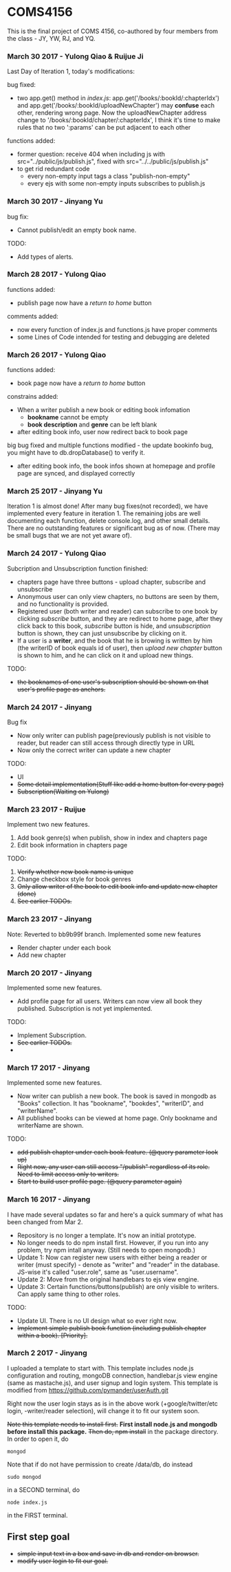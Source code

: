 # COMS4156
This is the final project of COMS 4156, co-authored by four members from the class - JY, YW, RJ, and YQ.

### March 30 2017 - Yulong Qiao & Ruijue Ji
Last Day of Iteration 1, today's modifications:

bug fixed:
- two app.get() method in *index.js*: app.get('/books/:bookId/:chapterIdx') and app.get('/books/:bookId/uploadNewChapter') may **confuse** each other, rendering wrong page.
Now the uploadNewChapter address change to '/books/:bookId/chapter/:chapterIdx', I think it's time to make rules that no two ':params' can be put adjacent to each other

functions added:
- former question: receive 404 when including js with src="../public/js/publish.js", fixed with src="../../public/js/publish.js"
- to get rid redundant code
  - every non-empty input tags a class "publish-non-empty" 
  - every ejs with some non-empty inputs subscribes to publish.js 

### March 30 2017 - Jinyang Yu
bug fix:
- Cannot publish/edit an empty book name.

TODO:
- Add types of alerts.

### March 28 2017 - Yulong Qiao
functions added:
- publish page now have a *return to home* button

comments added:
- now every function of index.js and functions.js have proper comments
- some Lines of Code intended for testing and debugging are deleted

### March 26 2017 - Yulong Qiao
functions added:
- book page now have a *return to home* button

constrains added:
- When a writer publish a new book or editing book infomation
  - **bookname** cannot be empty
  - **book description** and **genre** can be left blank
- after editing book info, user now redirect back to book page

big bug fixed and multiple functions modified - the update bookinfo bug, you might have to db.dropDatabase() to verify it.
- after editing book info, the book infos shown at homepage and profile page are synced, and displayed correctly

### March 25 2017 - Jinyang Yu
Iteration 1 is almost done!
After many bug fixes(not recorded), we have implemented every feature in iteration 1. The remaining jobs are well documenting each function, delete console.log, and other small details. There are no outstanding features or significant bug as of now. (There may be small bugs that we are not yet aware of).


### March 24 2017 - Yulong Qiao
Subcription and Unsubscription function finished:
- chapters page have three buttons - upload chapter, subscribe and unsubscribe
- Anonymous user can only view chapters, no buttons are seen by them, and no functionality is provided.
- Registered user (both writer and reader) can subscribe to one book by clicking *subscribe* button, and they are redirect to home page, after they click back to this book, *subscribe* button is hide, and *unsubscription* button is shown, they can just unsubscribe by clicking on it.
- If a user is a **writer**, and the book that he is browing is written by him (the writerID of book equals id of user), then *upload new chapter* button is shown to him, and he can click on it and upload new things.

TODO:
- ~~the booknames of one user's subscription should be shown on that user's profile page as anchors.~~

### March 24 2017 - Jinyang
Bug fix
- Now only writer can publish page(previously publish is not visible to reader, but reader can still access through directly type in URL
- Now only the correct writer can update a new chapter

TODO:
- UI
- ~~Some detail implementation(Stuff like add a home button for every page)~~
- ~~Subscription(Waiting on Yulong)~~

### March 23 2017 - Ruijue
Implement two new features. 
1. Add book genre(s) when publish, show in index and chapters page 
2. Edit book information in chapters page

TODO:
1. ~~Verify whether new book name is unique~~
2. Change checkbox style for book genres
3. ~~Only allow writer of the book to edit book info and update new chapter (done)~~
4. ~~See earlier TODOs.~~

### March 23 2017 - Jinyang
Note: Reverted to bb9b99f branch.
Implemented some new features
- Render chapter under each book
- Add new chapter

### March 20 2017 - Jinyang
Implemented some new features.
- Add profile page for all users. Writers can now view all book they published. Subscription is not yet implemented.

TODO:
- Implement Subscription.
- ~~See earlier TODOs.~~
- 
### March 17 2017 - Jinyang
Implemented some new features.
- Now writer can publish a new book. The book is saved in mongodb as "Books" collection. It has "bookname", "bookdes", "writerID", and "writerName". 
- All published books can be viewed at home page. Only bookname and writerName are shown.

TODO:
- ~~add publish chapter under each book feature. (@query parameter look up)~~
- ~~Right now, any user can still access "/publish" regardless of its role. Need to limit access only to writers.~~
- ~~Start to build user profile page. (@query parameter again)~~
### March 16 2017 - Jinyang
I have made several updates so far and here's a quick summary of what has been changed from Mar 2.
- Repository is no longer a template. It's now an initial prototype.
- No longer needs to do npm install first. However, if you run into any problem, try npm intall anyway. (Still needs to open mongodb.)
- Update 1: Now can register new users with either being a reader or writer (must specify) - denote as "writer" and "reader" in the database. JS-wise it's called "user.role", same as "user.username".
- Update 2: Move from the original handlebars to ejs view engine.
- Update 3: Certain functions/buttons(publish) are only visible to writers. Can apply same thing to other roles.

TODO:
- Update UI. There is no UI design what so ever right now. 
- ~~Implement simple publish book function (including publish chapter within a book). [Priority].~~
### March 2 2017 - Jinyang
I uploaded a template to start with. This template includes node.js configuration and routing, mongoDB connection, handlebar.js view engine (same as mastache.js), and user signup and login system. This template is modified from https://github.com/pymander/userAuth.git

Right now the user login stays as is in the above work (+google/twitter/etc login, -writer/reader selection), will change it to fit our system soon.

~~Note this template needs to install first.~~ **First install node.js and mongodb before install this package.**
~~Then do,
npm install~~
in the package directory. 
In order to open it, do
```
mongod
```
Note that if do not have permission to create /data/db, do instead
```
sudo mongod
```
in a SECOND terminal, do
```
node index.js
```
in the FIRST terminal.

## First step goal
- ~~simple input text in a box and save in db and render on browser.~~
- ~~modify user login to fit our goal.~~
